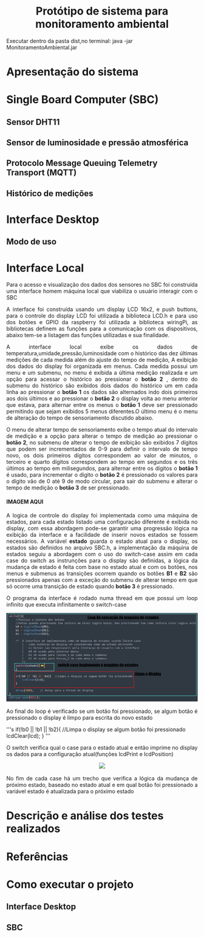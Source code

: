 
<h1  align="center"> Protótipo de sistema para monitoramento ambiental </h1>

Executar dentro da pasta dist,no terminal: java -jar MonitoramentoAmbiental.jar

<h1>Apresentação do sistema</h1>

<h1>Single Board Computer (SBC)</h1>

<h2>Sensor DHT11</h2>

<h2>Sensor de luminosidade e pressão atmosférica</h2>

<h2>Protocolo Message Queuing Telemetry Transport (MQTT)</h2>

<h2>Histórico de medições</h2>

<h1>Interface Desktop</h1>

<h2>Modo de uso</h2>

<h1>Interface Local</h1>
<p p align="justify"> Para o acesso e visualização dos dados dos sensores no SBC foi construída uma interface homem máquina local que viabiliza o usuário interagir com o SBC</p>

<p align="justify"> A interface foi construída usando um display LCD 16x2, e push buttons, para o controle do display LCD foi utilizada a biblioteca
		LCD.h e para uso dos botões e GPIO da raspberry foi utilizada a biblioteca wiringPi, as bibliotecas definem as funções para a comunicação com os dispositivos,          abaixo tem-se a listagem das funções utilizadas e sua finalidade. 
	</p>
<p align="justify">A interface local exibe os dados de temperatura,umidade,pressão,luminosidade  com o histórico das dez últimas medições de cada medida além do ajuste do tempo de medição, A exibição dos dados do display foi organizada em menus. Cada medida possui um menu e um submenu, no menu é exibida a última medição realizada e um opção para acessar o histórico ao pressionar o <strong>botão 2</strong> , dentro do submenu do histórico são exibidos dois dados do histórico um em cada linha ao pressionar o <strong>botão 1</strong> os dados são alternados indo dois primeiros aos dois últimos e ao pressionar o <strong>botão 2</strong> o display volta ao menu anterior que estava, para alternar entre os menus o <strong>botão 1</strong> deve ser pressionado permitindo que sejam exibidos 5 menus diferentes.O último menu é o menu de alteração do tempo de sensoriamento discutido abaixo.</p>

<p align="justify">O menu de  alterar tempo de sensoriamento exibe o tempo atual do intervalo de medição e a opção para alterar o tempo de medição ao pressionar o <strong>botão 2</strong>, no submenu de alterar o tempo de exibição são exibidos 7 dígitos que podem ser incrementados de 0-9 para definir o intervalo de tempo novo, os dois primeiros dígitos correspondem ao valor de minutos, o terceiro e quarto dígitos correspondem ao tempo em segundos e os trẽs últimos ao tempo em milisegundos, para alternar entre os dígitos o <strong>botão 1</strong> é usado, para incrementar o digito o <strong>botão 2</strong> é pressionado os valores para o dígito vão de 0 até 9 de modo circular, para sair do submenu e alterar o tempo de medição o <strong>botão 3</strong> de ser pressionado.
</p>
	<h4>IMAGEM AQUI </h4>
<p align="justify">A logica de controle do display foi implementada como uma máquina de estados, para cada estado listado uma configuração diferente é exibida no display, com essa abordagem pode-se garantir uma progressão lógica na exibição da interface e a facilidade de inserir novos estados se fossem necessários. A variável <strong>estado</strong> guarda o estado atual para o display, os estados são definidos no arquivo SBC.h, a implementação da máquina de estados seguiu a abordagem com o uso do switch-case assim em cada case do switch as instrunções para o display são definidas, a lógica da mudança de estado é feita com base no estado atual e com os botões, nos menus e submenus as transições ocorrem quando os botões <strong>B1</strong> e <strong>B2</strong> são pressionados apenas com a exceção do submenu de alterar tempo em que só ocorre uma transição de estado quando <strong>botão 3</strong> é pressionado.
</p>

<p align="justify">O programa da interface é rodado numa thread em que possui um loop infinito que executa infinitamente o switch-case	
</p>
<p align="center"><img src ="imagens/loop do switch-case display.jpg"></p>
<p align="justify">
Ao final do loop é verificado se um botão foi pressionado, se algum botão é pressionado o display é limpo para escrita do novo estado
</p>
'''s
  if(!b0 || !b1 || !b2){  //Limpa o display se algum botão foi pressionado
         lcdClear(lcd);      
  }
'''

<p align="justify"> O switch verifica qual o case para o estado atual e então imprime no display os dados para a configuração atual(funções lcdPrint e lcdPosition) </p>
<p align="center"><img src ="imagens/switch case statment e logica de mudança de estado.jpg"></p>
<p align="justify"> No fim de cada case há um trecho que verifica a lógica da mudança de próximo estado, baseado no estado atual e 	em qual botão foi pressionado a variável estado é atualizada para o próximo estado
</p>

<h1>Descrição e análise dos testes realizados</h1>

<h1>Referências</h1>

<h1>Como executar o projeto</h1>

<h2>Interface Desktop</h2>

<h2>SBC</h2>

